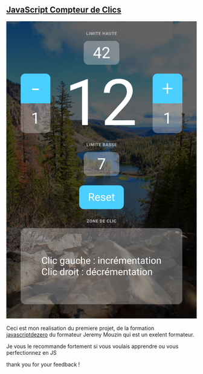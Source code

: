 ## [JavaScript Compteur de Clics](https://mjdiop-js-compteur-de-clics.netlify.app/)

![](./images/design.jpg)

Ceci est mon realisation du premiere projet, de la formation [javascriptdezero](https://www.javascriptdezero.com) du formateur Jeremy Mouzin qui est un exelent formateur.

Je vous le recommande fortement si vous voulais apprendre ou vous perfectionnez en JS

thank you for your feedback !
